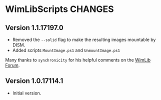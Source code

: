 <!--
Original work Copyright (c) 2017 Dr. Frank Heimes (twitter.com/DrFGHde, www.facebook.com/dr.frank.heimes)

Permission is hereby granted, free of charge, to any person obtaining a copy
of this software and associated documentation files (the "Software"), to deal
in the Software without restriction, including without limitation the rights
to use, copy, modify, merge, publish, distribute, sublicense, and/or sell
copies of the Software, and to permit persons to whom the Software is
furnished to do so, subject to the following conditions:

The above copyright notice and this permission notice shall be
included in all copies or substantial portions of the Software.

THE SOFTWARE IS PROVIDED "AS IS", WITHOUT WARRANTY OF ANY KIND, EXPRESS OR
IMPLIED, INCLUDING BUT NOT LIMITED TO THE WARRANTIES OF MERCHANTABILITY,
FITNESS FOR A PARTICULAR PURPOSE AND NON-INFRINGEMENT. IN NO EVENT SHALL THE
AUTHORS OR COPYRIGHT HOLDERS BE LIABLE FOR ANY CLAIM, DAMAGES OR OTHER
LIABILITY, WHETHER IN AN ACTION OF CONTRACT, TORT OR OTHERWISE, ARISING FROM,
OUT OF OR IN CONNECTION WITH THE SOFTWARE OR THE USE OR OTHER DEALINGS IN THE
SOFTWARE.
-->

# WimLibScripts CHANGES

## Version 1.1.17197.0

* Removed the `--solid` flag to make the resulting images mountable by DISM.
* Added scripts `MountImage.ps1` and `UnmountImage.ps1`

Many thanks to `synchronicity` for his helpful comments on the [WimLib Forum](https://wimlib.net/forums/viewtopic.php?f=1&t=310).

## Version 1.0.17114.1

* Initial version.
